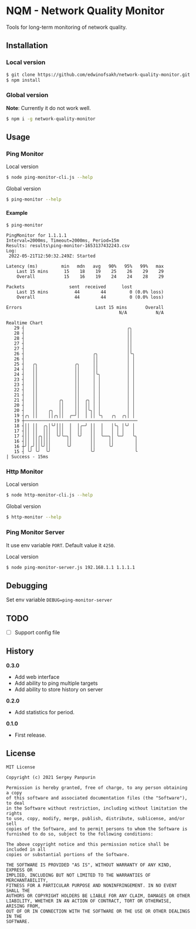 # NQM - Network Quality Monitor

Tools for long-term monitoring of network quality.

## Installation

### Local version

```bash
$ git clone https://github.com/edwinofsakh/network-quality-monitor.git
$ npm install
```

### Global version

**Note**: Currently it do not work well.

```bash
$ npm i -g network-quality-monitor
```

## Usage

### Ping Monitor

Local version

```bash
$ node ping-monitor-cli.js --help
```

Global version

```bash
$ ping-monitor --help
```

#### Example

```text
$ ping-monitor

PingMonitor for 1.1.1.1
Interval=2000ms, Timeout=2000ms, Period=15m
Results: results\ping-monitor-1653137432243.csv
Log:
 2022-05-21T12:50:32.249Z: Started

Latency (ms)         min   mdn   avg   90%   95%   99%   max
    Last 15 mins      15    18    19    25    26    29    29
    Overall           15    16    19    24    24    28    29

Packets                 sent  received      lost
    Last 15 mins          44        44         0 (0.0% loss)
    Overall               44        44         0 (0.0% loss)

Errors                            Last 15 mins       Overall
                                           N/A           N/A

Realtime Chart
   29 ┤                                       ╭╮
   28 ┤                                       ││
   28 ┤                                       ││
   27 ┤                                       ││
   27 ┤                                       ││
   26 ┤                          ╭╮           │╰╮
   26 ┤                          ││           │ │
   25 ┤   ╭╮              ╭╮     ││           │ │
   24 ┤   ││              ││     ││           │ │
   24 ┤   ││              ││     │╰╮          │ │
   23 ┤   ││              ││     │ │          │ │
   23 ┤   ││              ││     │ │          │ │
   22 ┤   ││              ││     │ │          │ │
   21 ┤   ││              ││     │ │          │ │
   21 ┤   ││        ╭╮    ││  ╭╮ │ │          │ │
   20 ┤   ││        ││    ││  ││ │ │          │ │
   20 ┤   ││    ╭╮  ││    ││  │╰╮│ │          │ │
   19 ┤╭╮ ││    ││╭╮││  ╭─╯│  │ ││ ╰╮   ╭╮  ╭╮│ │
   19 ┼───────────────────────────────────────────
   18 ┤││ ││  ╭╮│╰╯│││  │  │╭─╯ ││  │   │╰╮ │╰╯ │
   17 ┤││ ││  │││  │││  │  ││   ││  │   │ │ │   │
   17 ┤││ ││╭╮│││  ╰╯╰─╮│  ╰╯   ││  ╰──╮│ ╰─╯   ╰╮
   16 ┤││ │││││││      ││       ││     ││        │
   16 ┼╯│╭╯││╰╯││      ╰╯       ││     ╰╯        │
   15 ┤ ╰╯ ╰╯  ╰╯               ╰╯               ╰
| Success - 15ms
```

### Http Monitor

Local version

```bash
$ node http-monitor-cli.js --help
```

Global version

```bash
$ http-monitor --help
```

### Ping Monitor Server

It use env variable `PORT`. Default value it `4250`.

Local version

```bash
$ node ping-monitor-server.js 192.168.1.1 1.1.1.1
```

## Debugging

Set env variable `DEBUG=ping-monitor-server`

## TODO

- [ ] Support config file

## History

**0.3.0**

- Add web interface
- Add ability to ping multiple targets
- Add ability to store history on server

**0.2.0**

- Add statistics for period.

**0.1.0**

- First release.

## License

```
MIT License

Copyright (c) 2021 Sergey Panpurin

Permission is hereby granted, free of charge, to any person obtaining a copy
of this software and associated documentation files (the "Software"), to deal
in the Software without restriction, including without limitation the rights
to use, copy, modify, merge, publish, distribute, sublicense, and/or sell
copies of the Software, and to permit persons to whom the Software is
furnished to do so, subject to the following conditions:

The above copyright notice and this permission notice shall be included in all
copies or substantial portions of the Software.

THE SOFTWARE IS PROVIDED "AS IS", WITHOUT WARRANTY OF ANY KIND, EXPRESS OR
IMPLIED, INCLUDING BUT NOT LIMITED TO THE WARRANTIES OF MERCHANTABILITY,
FITNESS FOR A PARTICULAR PURPOSE AND NONINFRINGEMENT. IN NO EVENT SHALL THE
AUTHORS OR COPYRIGHT HOLDERS BE LIABLE FOR ANY CLAIM, DAMAGES OR OTHER
LIABILITY, WHETHER IN AN ACTION OF CONTRACT, TORT OR OTHERWISE, ARISING FROM,
OUT OF OR IN CONNECTION WITH THE SOFTWARE OR THE USE OR OTHER DEALINGS IN THE
SOFTWARE.
```
